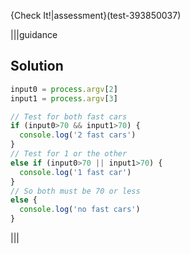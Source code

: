 {Check It!|assessment}(test-393850037)

|||guidance
## Solution
```javascript
input0 = process.argv[2]
input1 = process.argv[3]

// Test for both fast cars
if (input0>70 && input1>70) {
  console.log('2 fast cars')
}
// Test for 1 or the other 
else if (input0>70 || input1>70) {
  console.log('1 fast car')
}
// So both must be 70 or less
else {
  console.log('no fast cars')
}
```
|||